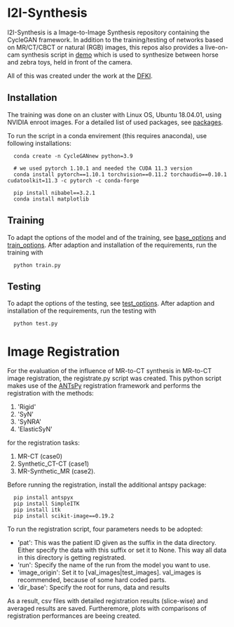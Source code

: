 # I2I-Synthesis
I2I-Synthesis is a Image-to-Image Synthesis repository containing the CycleGAN framework. In addition to the training/testing of networks based on MR/CT/CBCT or natural (RGB) images, this repos also provides a live-on-cam synthesis script in [demo](/demo) which is used to synthesize between horse and zebra toys, held in front of the camera.

All of this was created under the work at the [DFKI](https://www.dfki.de/en/web).

## Installation
The training was done on an cluster with Linux OS, Ubuntu 18.04.01, using NVIDIA enroot images.
For a detailed list of used packages, see [packages](used%20packages/packages.txt).

To run the script in a conda envirement (this requires anaconda), use following installations:
      
      conda create -n CycleGANnew python=3.9
      
      # we used pytorch 1.10.1 and needed the CUDA 11.3 version
      conda install pytorch==1.10.1 torchvision==0.11.2 torchaudio==0.10.1 cudatoolkit=11.3 -c pytorch -c conda-forge
      
      pip install nibabel==3.2.1
      conda install matplotlib
      

## Training
To adapt the options of the model and of the training, see [base_options](options/base_options) and [train_options](options/train_options).
After adaption and installation of the requirements, run the training with
      
      python train.py

## Testing
To adapt the options of the testing, see [test_options](options/test_options).
After adaption and installation of the requirements, run the testing with
      
      python test.py

# Image Registration
For the evaluation of the influence of MR-to-CT synthesis in MR-to-CT image registration, the registrate.py script was created. This python script makes use of the [ANTsPy](https://antspy.readthedocs.io/en/latest/) registration framework and performs the registration with the methods:

1. 'Rigid'
2. 'SyN'
3. 'SyNRA'
4. 'ElasticSyN' 

for the registration tasks:
1. MR-CT (case0)
2. Synthetic_CT-CT (case1)
3. MR-Synthetic_MR (case2). 

Before running the registration, install the additional antspy package:

      pip install antspyx
      pip install SimpleITK
      pip install itk
      pip install scikit-image==0.19.2

To run the registration script, four parameters needs to be adopted:

   - 'pat': This was the patient ID given as the suffix in the data directory. Either specify the data with this suffix or set it to None.
      This way all data in this directory is getting registrated. 
   - 'run': Specify the name of the run from the model you want to use.
   - 'image_origin': Set it to \[val_images|test_images\]. val_images is recommended, because of some hard coded parts.
   - 'dir_base': Specify the root for runs, data and results

As a result, csv files with detailed registration results (slice-wise) and averaged results are saved. Furtheremore, plots with comparisons of registration performances are beeing created. 
